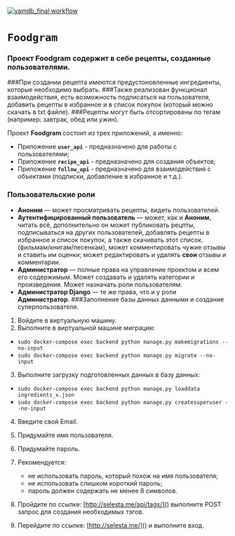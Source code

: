 [![yamdb_final workflow](https://github.com/georgehuble/foodgram-project-react/actions/workflows/food.yml/badge.svg)](https://github.com/georgehuble/foodgram-project-react/actions/workflows/food.yml)

# `Foodgram`

### Проект **Foodgram** содержит в себе рецепты, созданные пользователями.
###При создании рецепта имеются предустоновленные ингредиенты, которые необходимо выбрать.
###Также реализован функционал взаимодействия, есть возможность подписаться на пользователя, добавить рецепты в избранное и в список покупок (который можно скачать в txt файле).
###Рецепты могут быть отсортированы по тегам (например: завтрак, обед или ужин).

Проект **Foodgram** состоит из трех приложений, а именно:
- Приложение **`user_api`** - предназначено для работы с пользователями;
- Приложение **`recipe_api`** - предназначено для создания объектов;
- Приложение **`follow_api`** - предназначено для взаимодействия с объектами (подписки, добавление в избранное и т.д.).

### Пользовательские роли
- **Аноним** — может просматривать рецепты, видеть пользователей.
- **Аутентифицированный пользователь** — может, как и **Аноним**, читать всё, дополнительно он может публиковать рецпты, подписываться на других пользователей, добавлять рецепты в избранное и список покупок, а также скачивать этот список. (фильмам/книгам/песенкам), может комментировать чужие отзывы и ставить им оценки; может редактировать и удалять **свои** отзывы и комментарии.
- **Администратор** — полные права на управление проектом и всем его содержимым. Может создавать и удалять категории и произведения. Может назначать роли пользователям.
- **Администратор Django** — те же права, что и у роли **Администратор**.
###Заполнение базы данных данными и создание суперпользователя.
1. Войдите в виртуальную машину.
2. Выполните в виртуальной машине миграции: 
- `sudo docker-compose exec backend python manage.py makemigrations --no-input`
- `sudo docker-compose exec backend python manage.py migrate --no-input`
3. Выполните загрузку подготовленных данных в базу данных: 
- `sudo docker-compose exec backend python manage.py loaddata ingredients_x.json`
- `sudo docker-compose exec backend python manage.py createsuperuser --no-input`
4. Введите свой Email.
5. Придумайте имя пользователя.
6. Придумайте пароль. 
7. Рекомендуется:
   - не использовать пароль, который похож на имя пользователя;
   - не использовать слишком короткий пароль;
   - пароль должен содержать не менее 8 символов.
   
8. Пройдите по ссылке: [http://selesta.me/api/tags/]() выполните POST запрос для создания необходимых тэгов.
9. Перейдите по ссылке: [http://selesta.me/]() и выполните вход.
